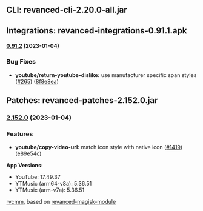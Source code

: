 ## CLI: revanced-cli-2.20.0-all.jar  
## Integrations: revanced-integrations-0.91.1.apk  
#### [0.91.2](https://github.com/revanced/revanced-integrations/compare/v0.91.1...v0.91.2) (2023-01-04)
### Bug Fixes
* **youtube/return-youtube-dislike:** use manufacturer specific span styles ([#265](https://github.com/revanced/revanced-integrations/issues/265)) ([8f8e8ea](https://github.com/revanced/revanced-integrations/commit/8f8e8ea87edccfabb7e02608dd9765fb8a48e092))

  
## Patches: revanced-patches-2.152.0.jar  
### [2.152.0](https://github.com/revanced/revanced-patches/compare/v2.151.0...v2.152.0) (2023-01-04)
### Features
* **youtube/copy-video-url:** match icon style with native icon ([#1419](https://github.com/revanced/revanced-patches/issues/1419)) ([e89e54c](https://github.com/revanced/revanced-patches/commit/e89e54c316a2d99195d2b79e9176d34f6de0113c))

  
**App Versions:**  
 * YouTube: 17.49.37  
 * YTMusic (arm64-v8a): 5.36.51  
 * YTMusic (arm-v7a): 5.36.51  

 [rvcmm](https://github.com/thrwKappu/rvcmm/), based on [revanced-magisk-module](https://github.com/j-hc/revanced-magisk-module)  
